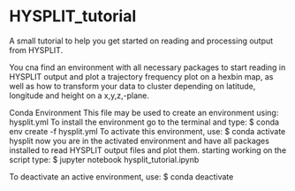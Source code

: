 # HYSPLIT_tutorial
 A small tutorial to help you get started on reading and processing output from HYSPLIT.
 
 You cna find an environment with all necessary packages to start reading in HYSPLIT output
 and plot a trajectory frequency plot on a hexbin map, as well as how to transform your data to
 cluster depending on latitude, longitude and height on a x,y,z,-plane.




Conda Environment
This file may be used to create an environment using: hysplit.yml
To install the environment go to the terminal and type:
$ conda env create -f hysplit.yml
To activate this environment, use:
$ conda activate hysplit
now you are in the activated environment and have all packages installed
to read HYSPLIT output files and plot them.
starting working on the script type:
$ jupyter notebook hysplit_tutorial.ipynb

To deactivate an active environment, use:
$ conda deactivate

